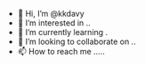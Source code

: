 - 👋 Hi, I’m @kkdavy 
- 👀 I’m interested in ..
- 🌱 I’m currently learning .
- 💞️ I’m looking to collaborate on ..
- 📫 How to reach me .....

<!---
kkdavy/kkdavy is a ✨ special ✨ repository because its `README.md` (this file) appears on your GitHub profile.
You can click the Preview link to take a look at your changes.
--->

